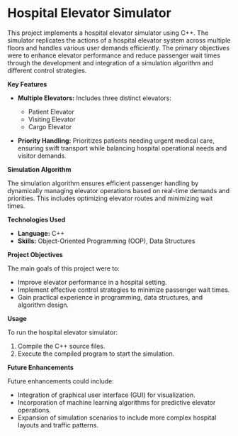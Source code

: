 # Hospital Elevator Simulator
This project implements a hospital elevator simulator using C++. The simulator replicates the actions of a hospital elevator system across multiple floors and handles various user demands efficiently. The primary objectives were to enhance elevator performance and reduce passenger wait times through the development and integration of a simulation algorithm and different control strategies.

**Key Features**

- **Multiple Elevators:** Includes three distinct elevators:
  - Patient Elevator
  - Visiting Elevator
  - Cargo Elevator

- **Priority Handling:** Prioritizes patients needing urgent medical care, ensuring swift transport while balancing hospital operational needs and visitor demands.

**Simulation Algorithm**

The simulation algorithm ensures efficient passenger handling by dynamically managing elevator operations based on real-time demands and priorities. This includes optimizing elevator routes and minimizing wait times.

**Technologies Used**

- **Language:** C++
- **Skills:** Object-Oriented Programming (OOP), Data Structures

**Project Objectives**

The main goals of this project were to:
- Improve elevator performance in a hospital setting.
- Implement effective control strategies to minimize passenger wait times.
- Gain practical experience in programming, data structures, and algorithm design.

**Usage**

To run the hospital elevator simulator:
1. Compile the C++ source files.
2. Execute the compiled program to start the simulation.

**Future Enhancements**

Future enhancements could include:
- Integration of graphical user interface (GUI) for visualization.
- Incorporation of machine learning algorithms for predictive elevator operations.
- Expansion of simulation scenarios to include more complex hospital layouts and traffic patterns.
